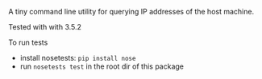 A tiny command line utility for querying IP addresses of the host machine.

Tested with with 3.5.2

To run tests
- install nosetests: `pip install nose`
- run `nosetests test` in the root dir of this package